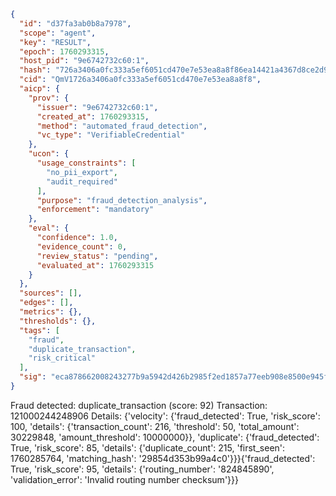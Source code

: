 ```json
{
  "id": "d37fa3ab0b8a7978",
  "scope": "agent",
  "key": "RESULT",
  "epoch": 1760293315,
  "host_pid": "9e6742732c60:1",
  "hash": "726a3406a0fc333a5ef6051cd470e7e53ea8a8f86ea14421a4367d8ce2d96440",
  "cid": "QmV1726a3406a0fc333a5ef6051cd470e7e53ea8a8f8",
  "aicp": {
    "prov": {
      "issuer": "9e6742732c60:1",
      "created_at": 1760293315,
      "method": "automated_fraud_detection",
      "vc_type": "VerifiableCredential"
    },
    "ucon": {
      "usage_constraints": [
        "no_pii_export",
        "audit_required"
      ],
      "purpose": "fraud_detection_analysis",
      "enforcement": "mandatory"
    },
    "eval": {
      "confidence": 1.0,
      "evidence_count": 0,
      "review_status": "pending",
      "evaluated_at": 1760293315
    }
  },
  "sources": [],
  "edges": [],
  "metrics": {},
  "thresholds": {},
  "tags": [
    "fraud",
    "duplicate_transaction",
    "risk_critical"
  ],
  "sig": "eca878662008243277b9a5942d426b2985f2ed1857a77eeb908e8500e945fbef"
}
```

Fraud detected: duplicate_transaction (score: 92)
Transaction: 121000244248906
Details: {'velocity': {'fraud_detected': True, 'risk_score': 100, 'details': {'transaction_count': 216, 'threshold': 50, 'total_amount': 30229848, 'amount_threshold': 10000000}}, 'duplicate': {'fraud_detected': True, 'risk_score': 85, 'details': {'duplicate_count': 215, 'first_seen': 1760285764, 'matching_hash': '29854d353b99a4c0'}}}{'fraud_detected': True, 'risk_score': 95, 'details': {'routing_number': '824845890', 'validation_error': 'Invalid routing number checksum'}}}